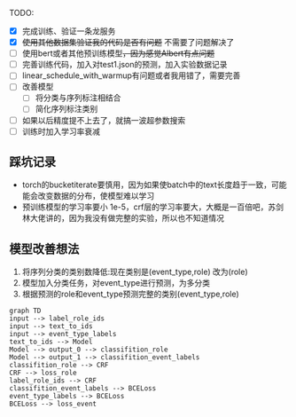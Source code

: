 TODO:
- [x] 完成训练、验证一条龙服务
- [x] ~~使用其他数据集验证我的代码是否有问题~~ 不需要了问题解决了
- [ ] 使用bert或者其他预训练模型~~，因为感觉Albert有点问题~~
- [ ] 完善训练代码，加入对test1.json的预测，加入实验数据记录
- [ ] linear_schedule_with_warmup有问题或者我用错了，需要完善
- [ ] 改善模型
  - [ ] 将分类与序列标注相结合
  - [ ] 简化序列标注类别
- [ ] 如果以后精度提不上去了，就搞一波超参数搜索
- [ ] 训练时加入学习率衰减

## 踩坑记录

- torch的bucketiterate要慎用，因为如果使batch中的text长度趋于一致，可能能会改变数据的分布，使模型难以学习
- 预训练模型的学习率要小 1e-5，crf层的学习率要大，大概是一百倍吧，苏剑林大佬讲的，因为我没有做完整的实验，所以也不知道情况

## 模型改善想法
1. 将序列分类的类别数降低:现在类别是(event_type,role) 改为(role)
2. 模型加入分类任务，对event_type进行预测，为多分类
3. 根据预测的role和event_type预测完整的类别(event_type,role)


``` mermaid
graph TD
input --> label_role_ids
input --> text_to_ids
input --> event_type_labels
text_to_ids --> Model
Model --> output_0 --> classifition_role
Model --> output_1 --> classifition_event_labels
classifition_role --> CRF
CRF --> loss_role
label_role_ids --> CRF
classifition_event_labels --> BCELoss
event_type_labels --> BCELoss
BCELoss --> loss_event
```
